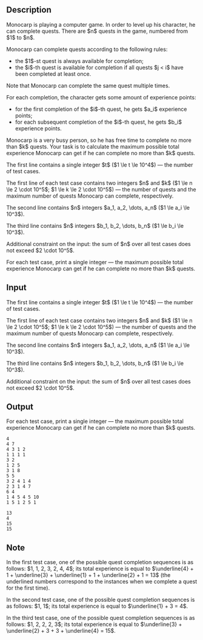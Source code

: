 ## Description

<div><p>Monocarp is playing a computer game. In order to level up his character, he can complete quests. There are $n$ quests in the game, numbered from $1$ to $n$.</p><p>Monocarp can complete quests according to the following rules: </p><ul> <li> the $1$-st quest is always available for completion; </li><li> the $i$-th quest is available for completion if all quests $j &lt; i$ have been completed at least once. </li></ul><p>Note that Monocarp can complete the same quest multiple times.</p><p>For each completion, the character gets some amount of experience points: </p><ul> <li> for the first completion of the $i$-th quest, he gets $a_i$ experience points; </li><li> for each subsequent completion of the $i$-th quest, he gets $b_i$ experience points. </li></ul><p>Monocarp is a very busy person, so he has free time to complete no more than $k$ quests. Your task is to calculate the maximum possible total experience Monocarp can get if he can complete no more than $k$ quests.</p></div><div class="input-specification"><p>The first line contains a single integer $t$ ($1 \le t \le 10^4$)&nbsp;— the number of test cases.</p><p>The first line of each test case contains two integers $n$ and $k$ ($1 \le n \le 2 \cdot 10^5$; $1 \le k \le 2 \cdot 10^5$)&nbsp;— the number of quests and the maximum number of quests Monocarp can complete, respectively.</p><p>The second line contains $n$ integers $a_1, a_2, \dots, a_n$ ($1 \le a_i \le 10^3$).</p><p>The third line contains $n$ integers $b_1, b_2, \dots, b_n$ ($1 \le b_i \le 10^3$).</p><p>Additional constraint on the input: the sum of $n$ over all test cases does not exceed $2 \cdot 10^5$.</p></div><div class="output-specification"><p>For each test case, print a single integer&nbsp;— the maximum possible total experience Monocarp can get if he can complete no more than $k$ quests.</p></div>

## Input

<p>The first line contains a single integer $t$ ($1 \le t \le 10^4$)&nbsp;— the number of test cases.</p><p>The first line of each test case contains two integers $n$ and $k$ ($1 \le n \le 2 \cdot 10^5$; $1 \le k \le 2 \cdot 10^5$)&nbsp;— the number of quests and the maximum number of quests Monocarp can complete, respectively.</p><p>The second line contains $n$ integers $a_1, a_2, \dots, a_n$ ($1 \le a_i \le 10^3$).</p><p>The third line contains $n$ integers $b_1, b_2, \dots, b_n$ ($1 \le b_i \le 10^3$).</p><p>Additional constraint on the input: the sum of $n$ over all test cases does not exceed $2 \cdot 10^5$.</p>

## Output

<p>For each test case, print a single integer&nbsp;— the maximum possible total experience Monocarp can get if he can complete no more than $k$ quests.</p>





```input1|2,3,4,8,9,10
4
4 7
4 3 1 2
1 1 1 1
3 2
1 2 5
3 1 8
5 5
3 2 4 1 4
2 3 1 4 7
6 4
1 4 5 4 5 10
1 5 1 2 5 1
```




```output1
13
4
15
15
```



## Note

<p>In the first test case, one of the possible quest completion sequences is as follows: $1, 1, 2, 3, 2, 4, 4$; its total experience is equal to $\underline{4} + 1 + \underline{3} + \underline{1} + 1 + \underline{2} + 1 = 13$ (the underlined numbers correspond to the instances when we complete a quest for the first time).</p><p>In the second test case, one of the possible quest completion sequences is as follows: $1, 1$; its total experience is equal to $\underline{1} + 3 = 4$.</p><p>In the third test case, one of the possible quest completion sequences is as follows: $1, 2, 2, 2, 3$; its total experience is equal to $\underline{3} + \underline{2} + 3 + 3 + \underline{4} = 15$.</p>
